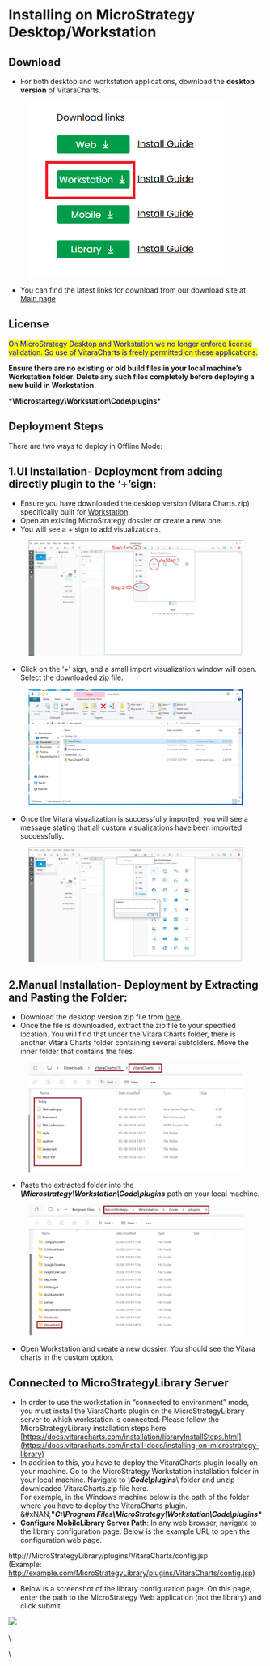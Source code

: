 # Installing on MicroStrategy Desktop/Workstation

## Download <a href="#download" id="download"></a>

* For both desktop and workstation applications, download the **desktop version** of VitaraCharts.

<figure><img src="../.gitbook/assets/workstation1.PNG" alt=""><figcaption></figcaption></figure>

* You can find the latest links for download from our download site at [Main page](https://www.vitaracharts.com/ms-product-downloads)

## License <a href="#license" id="license"></a>

<mark style="color:blue;">On MicroStrategy Desktop and Workstation we no longer enforce license validation. So use of VitaraCharts is freely permitted on these applications.</mark>

**Ensure there are no existing or old build files in your local machine’s Workstation folder. Delete any such files completely before deploying a new build in Workstation.**

**\*\Microstartegy\Workstation\Code\plugins\***

## Deployment Steps <a href="#deployment-steps" id="deployment-steps"></a>

There are two ways to deploy in Offline Mode:

## **1.UI Installation- Deployment from adding directly plugin to the ‘+’sign:**

* Ensure you have downloaded the desktop version (Vitara Charts.zip) specifically built for [Workstation](https://www.vitaracharts.com/product-downloads).
* Open an existing MicroStrategy dossier or create a new one.
* You will see a ​+​ sign to add visualizations.

<figure><img src="../.gitbook/assets/image (1) (1) (1).png" alt=""><figcaption></figcaption></figure>

* Click on the ‘+’ sign, and a small import visualization window will open. Select the downloaded zip file.

<figure><img src="../.gitbook/assets/image (2) (1).png" alt=""><figcaption></figcaption></figure>

* Once the Vitara visualization is successfully imported, you will see a message stating that all custom visualizations have been imported successfully.

<figure><img src="../.gitbook/assets/image (3).png" alt=""><figcaption></figcaption></figure>

## **2.Manual Installation- Deployment by Extracting and Pasting the Folder:**

* Download the desktop version zip file from [here](https://www.vitaracharts.com/product-downloads).
* Once the file is downloaded, extract the zip file to your specified location. You will find that under the Vitara Charts folder, there is another Vitara Charts folder containing several subfolders. Move the inner folder that contains the files.&#x20;

<figure><img src="../.gitbook/assets/image (4).png" alt=""><figcaption></figcaption></figure>

* Paste the extracted folder into the _**\Microstrategy\Workstation\Code\plugins**_ path on your local machine.&#x20;

<figure><img src="../.gitbook/assets/image (5).png" alt=""><figcaption></figcaption></figure>

* Open Workstation and create a new dossier. You should see the Vitara charts in the custom option.

## Connected to MicroStrategyLibrary Server <a href="#connected-to-microstrategylibrary-server" id="connected-to-microstrategylibrary-server"></a>

* In order to use the workstation in “connected to environment” mode, you must install the ViaraCharts plugin on the MicroStrategyLibrary server to which workstation is connected. Please follow the MicroStrategyLibrary installation steps here [https://docs.vitaracharts.com/installation/libraryInstallSteps.html](https://docs.vitaracharts.com/install-docs/installing-on-microstrategy-library)
* In addition to this, you have to deploy the VitaraCharts plugin locally on your machine. Go to the MicroStrategy Workstation installation folder in your local machine. Navigate to _**\Code\plugins**_\ folder and unzip downloaded VitaraCharts.zip file here.\
  For example, in the Windows machine below is the path of the folder where you have to deploy the VitaraCharts plugin.\
  &#xNAN;**"**_**C:\Program Files\MicroStrategy\Workstation\Code\plugins\***_
* **Configure MobileLibrary Server Path**: In any web browser, navigate to the library configuration page. Below is the example URL to open the configuration web page.

http:///MicroStrategyLibrary/plugins/VitaraCharts/config.jsp
\
(Example: ​http://example.com/MicroStrategyLibrary/plugins/VitaraCharts/config.jsp)

* Below is a screenshot of the library configuration page. On this page, enter the path to the MicroStrategy Web application (not the library) and click submit.

![](https://lh7-rt.googleusercontent.com/docsz/AD_4nXcVW5OYXL_qiUU0dZi3QhQrsyol0HCBoRmRsYNEwt4TUsZdnI-x1exySaavgsWJC6sheNGjI-AQ8NrdViq3Jd2G1uMslCKYiSuw_7GeR0FOp8t1itLe3LSXxs49cE3lD2IatIEHgg?key=HG8zy91NAlh2msPjWJsC0g)

\


\
